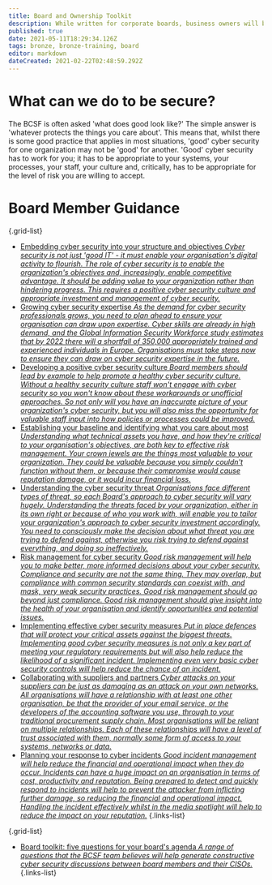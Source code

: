 ```yaml
---
title: Board and Ownership Toolkit
description: While written for corporate boards, business owners will benefit from this information equally.
published: true
date: 2021-05-11T18:29:34.126Z
tags: bronze, bronze-training, board
editor: markdown
dateCreated: 2021-02-22T02:48:59.292Z
---
```


# What can we do to be secure?
The BCSF is often asked 'what does good look like?' The simple answer is 'whatever protects the things you care about'. This means that, whilst there is some good practice that applies in most situations, 'good' cyber security for one organization may not be 'good' for another. 'Good' cyber security has to work for you; it has to be appropriate to your systems, your processes, your staff, your culture and, critically, has to be appropriate for the level of risk you are willing to accept.


# Board Member Guidance

{.grid-list}
- [Embedding cyber security into your structure and objectives *Cyber security is not just 'good IT' - it must enable your organisation's digital activity to flourish. The role of cyber security is to enable the organization's objectives and, increasingly, enable competitive advantage. It should be adding value to your organization rather than hindering progress. This requires a positive cyber security culture and appropriate investment and management of cyber security.*](/bronze-training/background-boards/board-embedding)
- [Growing cyber security expertise *As the demand for cyber security professionals grows, you need to plan ahead to ensure your organisation can draw upon expertise. Cyber skills are already in high demand, and the Global Information Security Workforce study estimates that by 2022 there will a shortfall of 350,000 appropriately trained and experienced individuals in Europe.  Organisations must take steps now to ensure they can draw on cyber security expertise in the future.*](/bronze-training/background-boards/board-growing)
- [Developing a positive cyber security culture *Board members should lead by example to help promote a healthy cyber security culture. Without a healthy security culture staff won't engage with cyber security so you won't know about these workarounds or unofficial approaches. So not only will you have an inaccurate picture of your organization's cyber security, but you will also miss the opportunity for valuable staff input into how policies or processes could be improved.*](/bronze-training/background-boards/board-culture)
- [Establishing your baseline and identifying what you care about most *Understanding what technical assets you have, and how they're critical to your organisation's objectives, are both key to effective risk management. Your crown jewels are the things most valuable to your organization. They could be valuable because you simply couldn't function without them, or because their compromise would cause reputation damage, or it would incur financial loss.*](/bronze-training/background-boards/board-baseline)
- [Understanding the cyber security threat *Organisations face different types of threat, so each Board's approach to cyber security will vary hugely. Understanding the threats faced by your organization, either in its own right or because of who you work with, will enable you to tailor your organization's approach to cyber security investment accordingly. You need to consciously make the decision about what threat you are trying to defend against, otherwise you risk trying to defend against everything, and doing so ineffectively.*](/bronze-training/background-boards/board-understand)
- [Risk management for cyber security *Good risk management will help you to make better, more informed decisions about your cyber security. Compliance and security are not the same thing. They may overlap, but compliance with common security standards can coexist with, and mask, very weak security practices. Good risk management should go beyond just compliance. Good risk management should give insight into the health of your organisation and identify opportunities and potential issues.*](/bronze-training/background-boards/board-risk-management)
- [Implementing effective cyber security measures *Put in place defences that will protect your critical assets against the biggest threats. Implementing good cyber security measures is not only a key part of meeting your regulatory requirements but will also help reduce the likelihood of a significant incident. Implementing even very basic cyber security controls will help reduce the chance of an incident.*](/bronze-training/background-boards/board-implementations)
- [Collaborating with suppliers and partners *Cyber attacks on your suppliers can be just as damaging as an attack on your own networks. All organisations will have a relationship with at least one other organisation, be that the provider of your email service, or the developers of the accounting software you use, through to your traditional procurement supply chain. Most organisations will be reliant on multiple relationships. Each of these relationships will have a level of trust associated with them, normally some form of access to your systems, networks or data.*](/bronze-training/background-boards/board-collaboration)
- [Planning your response to cyber incidents *Good incident management will help reduce the financial and operational impact when they do occur. Incidents can have a huge impact on an organisation in terms of cost, productivity and reputation. Being prepared to detect and quickly respond to incidents will help to prevent the attacker from inflicting further damage, so reducing the financial and operational impact. Handling the incident effectively whilst in the media spotlight will help to reduce the impact on your reputation.*](/bronze-training/background-boards/board-planning-response)
{.links-list}

{.grid-list}
- [Board toolkit: five questions for your board's agenda *A range of questions that the BCSF team believes will help generate constructive cyber security discussions between board members and their CISOs.*](/bronze-training/background-boards/board-five-questions)
{.links-list}

